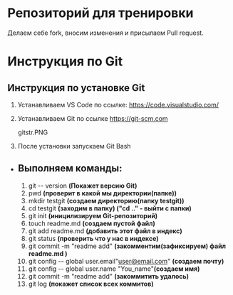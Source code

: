# Репозиторий для тренировки

Делаем себе fork, вносим изменения и присылаем Pull request.

# Инструкция по Git

## Инструкция по установке Git

1. Устанавливаем VS Code по ссылке: https://code.visualstudio.com/

2. Устанавливаем Git по ссылке https://git-scm.com

    gitstr.PNG

3. После установки запускаем Git Bash

* ## Выполняем команды: 
    1. git -- version **(Покажет версию Git)**
    2. pwd **(проверит в какой мы директории(папке))**
    3. mkdir testgit **(создаем директорию(папку testgit))**
    4. cd testgit **(заходим в папку) ("cd .." - выйти с папки)**
    5. git init **(иницилизируем Git-репозиторий)**
    6. touch readme.md **(создаем пустой файл)**
    7. git add readme.md **(добавить этот файл в индекс)**
    8. git status **(проверить что у нас в индексе)**
    9. git commit -m "readme add" **(закомментим(зафиксируем) файл readme.md )**
    10. git config -- global user.email"user@email.com" **(создаем почту)**
    11. git config -- global user.name "You_name"**(создаем имя)**
    12. git commit -m "readme add" **(закоммитить удалось)**
    13. git log **(покажет список всех коммитов)**

